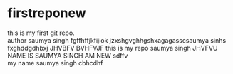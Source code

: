 # firstreponew
this is my first git repo.
<br>
author saumya singh
fgffhffjkfijiok
jzxshgvghhgshxagagasscsaumya sinhs fxghddgdhbxj
JHVBFV 
BVHFVJF this is my repo saumya singh 
JHVFVU
NAME IS SAUMYA SINGH
 AM NEW 
sdffv <br>
my name saumya singh cbhcdhf
